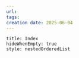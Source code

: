 ```yaml
---
url:
tags:
creation date: 2025-06-04
---
```

```table-of-contents
title: Index
hideWhenEmpty: true
style: nestedOrderedList
```


